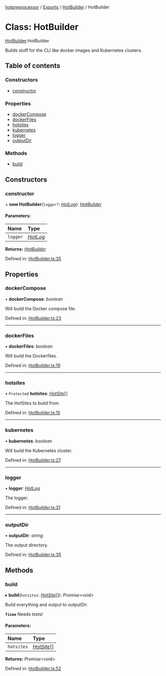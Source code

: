 [hotpreprocessor](../README.md) / [Exports](../modules.md) / [HotBuilder](../modules/hotbuilder.md) / HotBuilder

# Class: HotBuilder

[HotBuilder](../modules/hotbuilder.md).HotBuilder

Builds stuff for the CLI like docker images and Kubernetes clusters.

## Table of contents

### Constructors

- [constructor](hotbuilder.hotbuilder-1.md#constructor)

### Properties

- [dockerCompose](hotbuilder.hotbuilder-1.md#dockercompose)
- [dockerFiles](hotbuilder.hotbuilder-1.md#dockerfiles)
- [hotsites](hotbuilder.hotbuilder-1.md#hotsites)
- [kubernetes](hotbuilder.hotbuilder-1.md#kubernetes)
- [logger](hotbuilder.hotbuilder-1.md#logger)
- [outputDir](hotbuilder.hotbuilder-1.md#outputdir)

### Methods

- [build](hotbuilder.hotbuilder-1.md#build)

## Constructors

### constructor

\+ **new HotBuilder**(`logger?`: [*HotLog*](hotlog.hotlog-1.md)): [*HotBuilder*](hotbuilder.hotbuilder-1.md)

#### Parameters:

Name | Type |
:------ | :------ |
`logger` | [*HotLog*](hotlog.hotlog-1.md) |

**Returns:** [*HotBuilder*](hotbuilder.hotbuilder-1.md)

Defined in: [HotBuilder.ts:35](https://github.com/OurFreeLight/HotPreprocessor/blob/81355d3/src/HotBuilder.ts#L35)

## Properties

### dockerCompose

• **dockerCompose**: *boolean*

Will build the Docker compose file.

Defined in: [HotBuilder.ts:23](https://github.com/OurFreeLight/HotPreprocessor/blob/81355d3/src/HotBuilder.ts#L23)

___

### dockerFiles

• **dockerFiles**: *boolean*

Will build the Dockerfiles.

Defined in: [HotBuilder.ts:19](https://github.com/OurFreeLight/HotPreprocessor/blob/81355d3/src/HotBuilder.ts#L19)

___

### hotsites

• `Protected` **hotsites**: [*HotSite*](../interfaces/hotpreprocessor.hotsite.md)[]

The HotSites to build from.

Defined in: [HotBuilder.ts:15](https://github.com/OurFreeLight/HotPreprocessor/blob/81355d3/src/HotBuilder.ts#L15)

___

### kubernetes

• **kubernetes**: *boolean*

Will build the Kubernetes cluster.

Defined in: [HotBuilder.ts:27](https://github.com/OurFreeLight/HotPreprocessor/blob/81355d3/src/HotBuilder.ts#L27)

___

### logger

• **logger**: [*HotLog*](hotlog.hotlog-1.md)

The logger.

Defined in: [HotBuilder.ts:31](https://github.com/OurFreeLight/HotPreprocessor/blob/81355d3/src/HotBuilder.ts#L31)

___

### outputDir

• **outputDir**: *string*

The output directory.

Defined in: [HotBuilder.ts:35](https://github.com/OurFreeLight/HotPreprocessor/blob/81355d3/src/HotBuilder.ts#L35)

## Methods

### build

▸ **build**(`hotsites`: [*HotSite*](../interfaces/hotpreprocessor.hotsite.md)[]): *Promise*<void\>

Build everything and output to outputDir.

**`fixme`** Needs tests!

#### Parameters:

Name | Type |
:------ | :------ |
`hotsites` | [*HotSite*](../interfaces/hotpreprocessor.hotsite.md)[] |

**Returns:** *Promise*<void\>

Defined in: [HotBuilder.ts:52](https://github.com/OurFreeLight/HotPreprocessor/blob/81355d3/src/HotBuilder.ts#L52)
